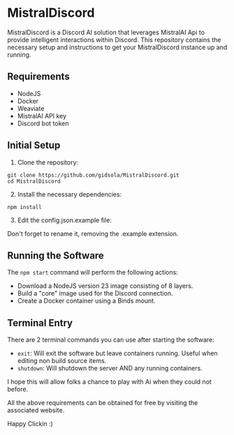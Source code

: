 # MistralDiscord

MistralDiscord is a Discord AI solution that leverages MistralAI Api to provide intelligent interactions within Discord. This repository contains the necessary setup and instructions to get your MistralDiscord instance up and running.

## Requirements

- NodeJS
- Docker
- Weaviate
- MistralAI API key
- Discord bot token

## Initial Setup

1. Clone the repository:
   
`git clone https://github.com/gidsola/MistralDiscord.git`  
`cd MistralDiscord`
   
2. Install the necessary dependencies:
   
`npm install`

3. Edit the config.json.example file:

Don't forget to rename it, removing the .example extension.
   
## Running the Software

The `npm start` command will perform the following actions:
 - Download a NodeJS version 23 image consisting of 8 layers.
 - Build a "core" image used for the Discord connection.
 - Create a Docker container using a Binds mount.

 ## Terminal Entry
  There are 2 terminal commands you can use after starting the software:
   - `exit`: Will exit the software but leave containers running. Useful when editing non build source items.
   - `shutdown`: Will shutdown the server AND any running containers.




I hope this will allow folks a chance to play with Ai when they could not before.

All the above requirements can be obtained for free by visiting the associated website.

Happy Clickin :)
